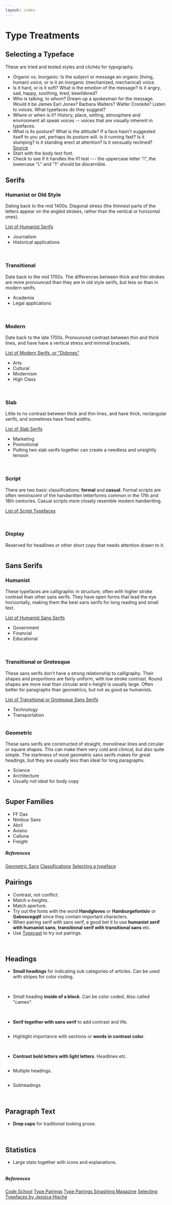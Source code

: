 ```yaml
---
layout: index
---
```


<h1 class="title type-treatments stretchRight">Type Treatments</h1>
<a href="https://github.com/Magnus-G/Process/edit/gh-pages/type-treatments.md#fullscreen_blob_contents" class="invisible"></a>

Selecting a Typeface
---------------
<p class="intro">
These are tried and tested styles and clichés for typography.
<p>

* Organic vs. Inorganic: Is the subject or message an organic (living, human) voice, or is it an inorganic (mechanized, mechanical) voice.
* Is it hard, or is it soft? What is the emotion of the message? Is it angry, sad, happy, soothing, tired, bewildered?
* Who is talking, to whom? Dream up a spokesman for the message. Would it be James Earl Jones? Barbara Walters? Walter Cronkite? Listen to voices. What typefaces do they suggest?
* Where or when is it? History, place, setting, atmosphere and environment all speak voices -- voices that are visually inherent in typefaces. 
* What is its posture? What is the attitude? If a face hasn't suggested itself to you yet, perhaps its posture will. Is it running fast? Is it slumping? Is it standing erect at attention? Is it sensually reclined? [Source](http://www.graphic-design.com/Type/voice/index.html)
* Start with the body text font. 
* Check to see if it handles the Il1 test --- the uppercase letter "i", the lowercase "L" and "1" should be discernible.

Serifs
-------
### Humanist or Old Style
Dating back to the mid 1400s. Diagonal stress (the thinnest parts of the letters appear on the angled strokes, rather than the vertical or horizontal ones).

[List of Humanist Serifs](https://typekit.com/lists/humanist-serifs)

* Journalism 
* Historical applications

<div class="img-examples">
<a class="popup" href="images/typography/serif-humanist.jpg"><img src="images/typography/serif-humanist.jpg" alt=""></a>
<a class="popup" href="images/typography/serif-humanist2.jpg"><img src="images/typography/serif-humanist2.jpg" alt=""></a>
</div>

### Transitional 
Date back to the mid 1700s. The differences between thick and thin strokes are more pronounced than they are in old style serifs, but less so than in modern serifs.

* Academia
* Legal applications 

<div class="img-examples">
<a class="popup" href="images/typography/serif-transitional.jpg"><img src="images/typography/serif-transitional.jpg" alt=""></a>
<a class="popup" href="images/typography/serif-transitional2.jpg"><img src="images/typography/serif-transitional2.jpg" alt=""></a>
</div>

### Modern
Date back to the late 1700s. Pronounced contrast between thin and thick lines, and have have a vertical stress and minimal brackets. 

[List of Modern Serifs, or "Didones"](https://typekit.com/lists/didones)

* Arts 
* Cultural 
* Modernism
* High Class

<div class="img-examples">
<a class="popup" href="images/typography/serif-modern.jpg"><img src="images/typography/serif-modern.jpg" alt=""></a>
<a class="popup" href="images/typography/serif-modern2.jpg"><img src="images/typography/serif-modern2.jpg" alt=""></a>
</div>

### Slab
Little to no contrast between thick and thin lines, and have thick, rectangular serifs, and sometimes have fixed widths. 

[List of Slab Serifs](https://typekit.com/fonts?classification=slab-serif)

* Marketing
* Promotional
* Putting two slab serifs together can create a needless and unsightly tension

<div class="img-examples">
<a class="popup" href="images/typography/serif-slab.jpg"><img src="images/typography/serif-slab.jpg" alt=""></a>
<a class="popup" href="images/typography/serif-slab2.jpg"><img src="images/typography/serif-slab2.jpg" alt=""></a>
</div>

### Script
There are two basic classifications: **formal** and **casual**. Formal scripts are often reminiscent of the handwritten letterforms common in the 17th and 18th centuries. Casual scripts more closely resemble modern handwriting.

[List of Script Typefaces](https://typekit.com/fonts?classification=handmade)

<div class="img-examples">
<a class="popup" href="images/typography/script1.jpg"><img src="images/typography/script1.jpg" alt=""></a>
<a class="popup" href="images/typography/script2.jpg"><img src="images/typography/script2.jpg" alt=""></a>
</div>


### Display
Reserved for headlines or other short copy that needs attention drawn to it.

<div class="img-examples">
<a class="popup" href="images/typography/display1.jpg"><img src="images/typography/display1.jpg" alt=""></a>
</div>

Sans Serifs
---------------
### Humanist
These typefaces are calligraphic in structure, often with higher stroke contrast than other sans serifs. They have open forms that lead the eye horizontally, making them the best sans serifs for long reading and small text. 

[List of Humanist Sans Serifs](https://typekit.com/lists/humanist-sans-serifs)

* Government
* Financial
* Educational 

<div class="img-examples">
<a class="popup" href="images/typography/sans-humanist.jpg"><img src="images/typography/sans-humanist.jpg" alt=""></a>
<a class="popup" href="images/typography/sans-humanist2.jpg"><img src="images/typography/sans-humanist2.jpg" alt=""></a>
</div>

### Transitional or Grotesque
These sans serifs don't have a strong relationship to calligraphy. Their shapes and proportions are fairly uniform, with low stroke contrast. Round shapes are more oval than circular and x-height is usually large. Often better for paragraphs than geometrics, but not as good as humanists.

[List of Transitional or Grotesque Sans Serifs](https://typekit.com/lists/grotesque-sans-serifs)

* Technology 
* Transportation

<div class="img-examples">
<a class="popup" href="images/typography/sans-transitional.jpg"><img src="images/typography/sans-transitional.jpg" alt=""></a>
</div>

### Geometric
These sans serifs are constructed of straight, monolinear lines and circular or square shapes. This can make them very cold and clinical, but also quite simple. The starkness of most geometric sans serifs makes for great headings, but they are usually less than ideal for long paragraphs.

* Science
* Architecture 
* Usually not ideal for body copy

<div class="img-examples">
<a class="popup" href="images/typography/sans-geometric.jpg"><img src="images/typography/sans-geometric.jpg" alt=""></a>
</div>

Super Families
---------------
* FF Dax
* Nimbus Sans 
* Abril 
* Aviano
* Calluna
* Freight

<div class="ref">
<h5>References</h5>
<a href="https://typekit.com/lists/geometric-sans-serifs">Geometric Sans</a>
<a href="http://www.noupe.com/design/a-crash-course-in-typography-the-basics-of-type.html">Classifications</a>
<a href="http://www.graphic-design.com/Type/voice/index.html">Selecting a typeface</a>
</div>

Pairings
---------------
* Contrast, not conflict.
* Match x-heights.
* Match aperture.
* Try out the fonts with the word **Handgloves** or **Hamburgefontsiv** or **Gaboscegqtf** since they contain important characters.
* When pairing serif with sans serif, a good bet it to use **humanist serif with humanist sans**, **transitional serif with transitional sans** etc.
* Use [Typecast](http://typecast.com) to try out pairings.

<div class="img-examples">
<a class="popup" href="images/typography/pairing1.png"><img src="images/typography/pairing1.png" alt=""></a>
<a class="popup" href="images/typography/pairing2.png"><img src="images/typography/pairing2.png" alt=""></a>
<a class="popup" href="images/typography/pairing3.png"><img src="images/typography/pairing3.png" alt=""></a>
<a class="popup" href="images/typography/pairing4.png"><img src="images/typography/pairing4.png" alt=""></a>
<a class="popup" href="images/typography/pairing5.png"><img src="images/typography/pairing5.png" alt=""></a>
</div>


Headings
---------------
* **Small headings** for indicating sub categories of articles. Can be used with stripes for color coding.

<div class="img-examples">
<a class="popup" href="images/typography/small-heading1.png"><img src="images/typography/small-heading1.png" alt=""></a>
<a class="popup" href="images/typography/small-heading2.png"><img src="images/typography/small-heading2.png" alt=""></a>
<a class="popup" href="images/typography/small-heading3.png"><img src="images/typography/small-heading3.png" alt=""></a>
</div>

* Small heading **inside of a block**. Can be color coded. Also called "cameo".

<div class="img-examples">
<a class="popup" href="images/typography/in-block-heading1.png"><img src="images/typography/in-block-heading1.png" alt=""></a>
<a class="popup" href="images/typography/in-block-heading2.png"><img src="images/typography/in-block-heading2.png" alt=""></a>
<a class="popup" href="images/typography/in-block-heading3.jpg"><img src="images/typography/in-block-heading3.jpg" alt=""></a>
</div>

* **Serif together with sans serif** to add contrast and life.

<div class="img-examples">
<a class="popup" href="images/typography/serif-sans-serif1.png"><img src="images/typography/serif-sans-serif1.png" alt=""></a>
</div>

* Highlight importance with sections or **words in contrast color**.

<div class="img-examples">
<a class="popup" href="images/typography/contrast-color-words1.jpg"><img src="images/typography/contrast-color-words1.jpg" alt=""></a>
<a class="popup" href="images/typography/contrast-color-words2.jpg"><img src="images/typography/contrast-color-words2.jpg" alt=""></a>
<a class="popup" href="images/typography/contrast-color-words3.jpg"><img src="images/typography/contrast-color-words3.jpg" alt=""></a>
<a class="popup" href="images/typography/contrast-color-words4.jpg"><img src="images/typography/contrast-color-words4.jpg" alt=""></a>
</div>

* **Contrast bold letters with light letters**. Headlines etc.

<div class="img-examples">
<a class="popup" href="images/typography/bold-light2.png"><img src="images/typography/bold-light2.png" alt=""></a>
</div>

* Multiple headings.

<div class="img-examples">
<a class="popup" href="images/typography/multiple-headings1.png"><img src="images/typography/multiple-headings1.png" alt=""></a>
</div>

* Subheadings
<div class="img-examples">
<a class="popup" href="images/typography/subhead1.jpg"><img src="images/typography/subhead1.jpg" alt=""></a>
<a class="popup" href="images/typography/subhead2.jpg"><img src="images/typography/subhead2.jpg" alt=""></a>
<a class="popup" href="images/typography/subhead3.jpg"><img src="images/typography/subhead3.jpg" alt=""></a>
<a class="popup" href="images/typography/subhead4.jpg"><img src="images/typography/subhead4.jpg" alt=""></a>
<a class="popup" href="images/typography/subhead5.jpg"><img src="images/typography/subhead5.jpg" alt=""></a>
<a class="popup" href="images/typography/running-in-subhead.jpg"><img src="images/typography/running-in-subhead.jpg" alt=""></a>
</div>

Paragraph Text
---------------
* **Drop caps** for traditional looking prose.

<div class="img-examples">
<a class="popup" href="images/typography/drop-cap1.jpg"><img src="images/typography/drop-cap1.jpg" alt=""></a>
<a class="popup" href="images/typography/drop-cap2.jpg"><img src="images/typography/drop-cap2.jpg" alt=""></a>
</div>

Statistics
---------------
* Large stats together with icons and explanations.

<div class="img-examples">
<a class="popup" href="images/typography/large-stats1.png"><img src="images/typography/large-stats1.png" alt=""></a>
</div>

<div class="ref">
<h5>References</h5>
<a href="http://design.codeschool.com/">Code School</a>
<a href="http://www.creativebloq.com/typography/20-perfect-type-pairings-3132120">Type Pairings</a>
<a href="http://www.smashingmagazine.com/2010/11/04/best-practices-of-combining-typefaces/">Type Pairings Smashing Magazine</a>
<a href="http://jessicahische.is/talkingtype">Selecting Typefaces by Jessica Hische</a>
</div>
